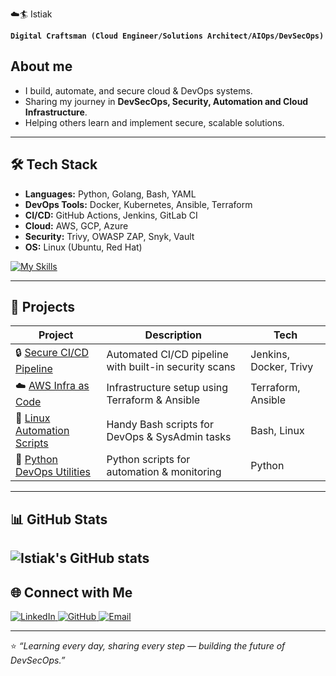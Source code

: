  ☁️🏄 Istiak  

**`Digital Craftsman (Cloud Engineer/Solutions Architect/AIOps/DevSecOps)`**

## About me

- I build, automate, and secure cloud & DevOps systems.  
- Sharing my journey in **DevSecOps, Security, Automation and Cloud Infrastructure**.  
- Helping others learn and implement secure, scalable solutions.

---

## 🛠️ Tech Stack

- **Languages:** Python, Golang, Bash, YAML  
- **DevOps Tools:** Docker, Kubernetes, Ansible, Terraform  
- **CI/CD:** GitHub Actions, Jenkins, GitLab CI  
- **Cloud:** AWS, GCP, Azure  
- **Security:** Trivy, OWASP ZAP, Snyk, Vault  
- **OS:** Linux (Ubuntu, Red Hat)

[![My Skills](https://skillicons.dev/icons?i=python,go,bash,git,github,jenkins,docker,kubernetes,ansible,terraform,aws,gcp,azure,ubuntu,redhat)](https://skillicons.dev)

---

## 🚀 Projects

| Project | Description | Tech |
|---------|-------------|------|
| 🔒 [Secure CI/CD Pipeline](https://github.com/istiak-devsecops/secure-cicd) | Automated CI/CD pipeline with built-in security scans | Jenkins, Docker, Trivy |
| ☁️ [AWS Infra as Code](https://github.com/istiak-devsecops/aws-iac) | Infrastructure setup using Terraform & Ansible | Terraform, Ansible |
| 🐧 [Linux Automation Scripts](https://github.com/istiak-devsecops/linux-scripts) | Handy Bash scripts for DevOps & SysAdmin tasks | Bash, Linux |
| 🐍 [Python DevOps Utilities](https://github.com/istiak-devsecops/python-devops-tools) | Python scripts for automation & monitoring | Python |

---

## 📊 GitHub Stats
![Istiak's GitHub stats](https://github-readme-stats.vercel.app/api?username=istiak-devsecops&show_icons=true&hide_border=true&count_private=true&title_color=ffffff&icon_color=00ff00&text_color=808080&bg_color=00000000)
---

## 🌐 Connect with Me  

<a href="https://www.linkedin.com/in/istiak-devops/" target="_blank">
  <img alt="LinkedIn" src="https://img.shields.io/badge/LinkedIn-Istiak-blue?style=flat&logo=linkedin" />
</a>
<a href="https://github.com/istiak-devsecops" target="_blank">
  <img alt="GitHub" src="https://img.shields.io/badge/GitHub-istiak--devsecops-black?style=flat&logo=github" />
</a>
<a href="mailto:istiak@example.com" target="_blank">
  <img alt="Email" src="https://img.shields.io/badge/Email-istiak.ahmed.devsecops@gmail.com-red?style=flat&logo=gmail" />
</a>

---

⭐️ *“Learning every day, sharing every step — building the future of DevSecOps.”*
